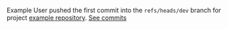 Example User pushed the first commit into the `refs/heads/dev` branch for project [example repository](http://gitlab_url/example_user/example-repository). [See commits](http://gitlab_url/example_user/example-repository/commits/dev)